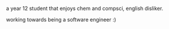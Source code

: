 a year 12 student that enjoys chem and compsci,
english disliker.

working towards being a software engineer :)
